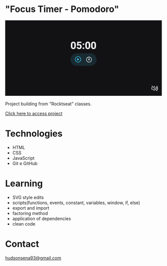 # "Focus Timer - Pomodoro"

![preview](./imagens/focusTimerPomodoro.png)

Project building from "Rocktseat" classes.

[Click here to access project](https://hudsonsena.github.io/DesafioProjeto07/)

# Technologies

- HTML
- CSS
- JavaScript
- Git e GitHub

# Learning

- SVG style edits
- scripts(functions, events, constant, variables, window, if, else)
- export and import
- factoring method
- application of dependencies
- clean code

# Contact

hudsonsena93@gmail.com